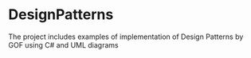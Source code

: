# DesignPatterns
The project includes examples of implementation of Design Patterns by GOF using C# and UML diagrams
